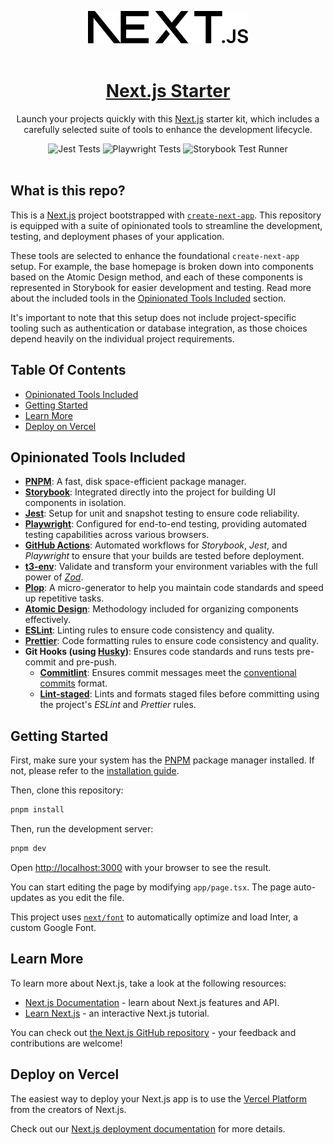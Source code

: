 <p align="center">
  <a href="https://nextjs.org">
    <picture>
      <source media="(prefers-color-scheme: dark)" srcset="./public/next-light.svg">
      <img src="./public/next.svg" width="256">
    </picture>
    <br />
    <br />
    <h1 align="center">Next.js Starter</h1>
  </a>
</p>

<p align="center">
  Launch your projects quickly with this <a href="https://nextjs.org/">Next.js</a> starter kit, which includes a carefully selected suite of tools to enhance the development lifecycle.
</p>

<p align="center">
  <img src="https://github.com/niebag/nextjs-starter/actions/workflows/jest.yml/badge.svg" alt="Jest Tests">
  <img src="https://github.com/niebag/nextjs-starter/actions/workflows/playwright.yml/badge.svg" alt="Playwright Tests">
  <img src="https://github.com/niebag/nextjs-starter/actions/workflows/storybook.yml/badge.svg " alt="Storybook Test Runner">
  <br />
  <br />
</p>

## What is this repo?

This is a [Next.js](https://nextjs.org/) project bootstrapped with [`create-next-app`](https://github.com/vercel/next.js/tree/canary/packages/create-next-app).
This repository is equipped with a suite of opinionated tools to streamline the development, testing, and deployment phases of your application.

These tools are selected to enhance the foundational `create-next-app` setup. For example, the base homepage is broken down into components based on the Atomic Design method, and each of these components is represented in Storybook for easier development and testing. Read more about the included tools in the [Opinionated Tools Included](#opinionated-tools-included) section.

It's important to note that this setup does not include project-specific tooling such as authentication or database integration, as those choices depend heavily on the individual project requirements.

## Table Of Contents

<!-- TOC start (generated with https://github.com/derlin/bitdowntoc) -->

-   [Opinionated Tools Included](#opinionated-tools-included)
-   [Getting Started](#getting-started)
-   [Learn More](#learn-more)
-   [Deploy on Vercel](#deploy-on-vercel)

<!-- TOC end -->

## Opinionated Tools Included

-   **[PNPM](https://pnpm.io/)**: A fast, disk space-efficient package manager.
-   **[Storybook](https://storybook.js.org/)**: Integrated directly into the project for building UI components in isolation.
-   **[Jest](https://jestjs.io/)**: Setup for unit and snapshot testing to ensure code reliability.
-   **[Playwright](https://playwright.dev/)**: Configured for end-to-end testing, providing automated testing capabilities across various browsers.
-   **[GitHub Actions](https://github.com/features/actions)**: Automated workflows for _Storybook_, _Jest_, and _Playwright_ to ensure that your builds are tested before deployment.
-   **[t3-env](https://env.t3.gg/)**: Validate and transform your environment variables with the full power of _[Zod](https://zod.dev/)_.
-   **[Plop](https://plopjs.com/)**: A micro-generator to help you maintain code standards and speed up repetitive tasks.
-   **[Atomic Design](https://bradfrost.com/blog/post/atomic-web-design/)**: Methodology included for organizing components effectively.
-   **[ESLint](https://eslint.org/)**: Linting rules to ensure code consistency and quality.
-   **[Prettier](https://prettier.io/)**: Code formatting rules to ensure code consistency and quality.
-   **Git Hooks (using [Husky](https://typicode.github.io/husky/))**: Ensures code standards and runs tests pre-commit and pre-push.
    -   **[Commitlint](https://commitlint.js.org/)**: Ensures commit messages meet the [conventional commits](https://www.conventionalcommits.org/) format.
    -   **[Lint-staged](https://www.npmjs.com/package/lint-staged)**: Lints and formats staged files before committing using the project's _ESLint_ and _Prettier_ rules.

## Getting Started

First, make sure your system has the [PNPM](https://pnpm.io/) package manager installed. If not, please refer to the [installation guide](https://pnpm.io/installation).

Then, clone this repository:

```bash
pnpm install
```

Then, run the development server:

```bash
pnpm dev
```

Open [http://localhost:3000](http://localhost:3000) with your browser to see the result.

You can start editing the page by modifying `app/page.tsx`. The page auto-updates as you edit the file.

This project uses [`next/font`](https://nextjs.org/docs/basic-features/font-optimization) to automatically optimize and load Inter, a custom Google Font.

## Learn More

To learn more about Next.js, take a look at the following resources:

-   [Next.js Documentation](https://nextjs.org/docs) - learn about Next.js features and API.
-   [Learn Next.js](https://nextjs.org/learn) - an interactive Next.js tutorial.

You can check out [the Next.js GitHub repository](https://github.com/vercel/next.js/) - your feedback and contributions are welcome!

## Deploy on Vercel

The easiest way to deploy your Next.js app is to use the [Vercel Platform](https://vercel.com/new?utm_medium=default-template&filter=next.js&utm_source=create-next-app&utm_campaign=create-next-app-readme) from the creators of Next.js.

Check out our [Next.js deployment documentation](https://nextjs.org/docs/deployment) for more details.

